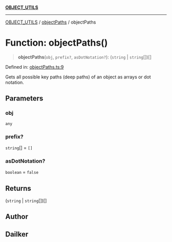 [**OBJECT_UTILS**](../../README.md)

***

[OBJECT_UTILS](../../README.md) / [objectPaths](../README.md) / objectPaths

# Function: objectPaths()

> **objectPaths**(`obj`, `prefix?`, `asDotNotation?`): (`string` \| `string`[])[]

Defined in: [objectPaths.ts:9](https://github.com/dailker/everyutil/blob/cee559aadda9e0c298e06364cba9020e97a8b19b/src/object/objectPaths.ts#L9)

Gets all possible key paths (deep paths) of an object as arrays or dot notation.

## Parameters

### obj

`any`

### prefix?

`string`[] = `[]`

### asDotNotation?

`boolean` = `false`

## Returns

(`string` \| `string`[])[]

## Author

## Dailker
